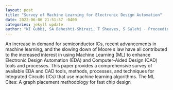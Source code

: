 ```yaml
--- 
layout: post 
title: "Survey of Machine Learning for Electronic Design Automation" 
date: 2022-06-06 21:51:57 -0400 
categories: jekyll update 
author: "KI Gubbi, SA Beheshti-Shirazi, T Sheaves, S Salehi - Proceedings of the Great , 2022" 
--- 
```

An increase in demand for semiconductor ICs, recent advancements in machine learning, and the slowing down of Moore s law have all contributed to the increased interest in using Machine Learning (ML) to enhance Electronic Design Automation (EDA) and Computer-Aided Design (CAD) tools and processes. This paper provides a comprehensive survey of available EDA and CAD tools, methods, processes, and techniques for Integrated Circuits (ICs) that use machine learning algorithms. The ML Cites: A graph placement methodology for fast chip design